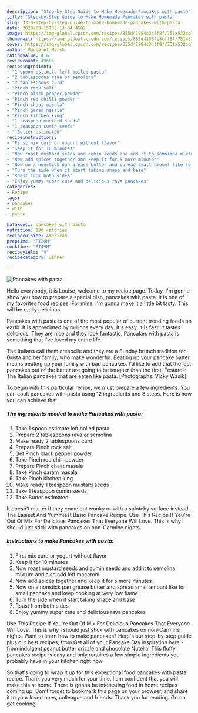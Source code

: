 ```yaml
---
description: "Step-by-Step Guide to Make Homemade Pancakes with pasta"
title: "Step-by-Step Guide to Make Homemade Pancakes with pasta"
slug: 3310-step-by-step-guide-to-make-homemade-pancakes-with-pasta
date: 2020-08-15T02:13:04.450Z
image: https://img-global.cpcdn.com/recipes/855d41984c3cff8f/751x532cq70/pancakes-with-pasta-recipe-main-photo.jpg
thumbnail: https://img-global.cpcdn.com/recipes/855d41984c3cff8f/751x532cq70/pancakes-with-pasta-recipe-main-photo.jpg
cover: https://img-global.cpcdn.com/recipes/855d41984c3cff8f/751x532cq70/pancakes-with-pasta-recipe-main-photo.jpg
author: Margaret Marsh
ratingvalue: 4.6
reviewcount: 49685
recipeingredient:
- "1 spoon estimate left boiled pasta"
- "2 tablespoons rava or semolina"
- "2 tablespoons curd"
- "Pinch rock salt"
- "Pinch black pepper powder"
- "Pinch red chilli powder"
- "Pinch chaat masala"
- "Pinch garam masala"
- "Pinch kitchen king"
- "1 teaspoon mustard seeds"
- "1 teaspoon cumin seeds"
- " Butter estimated"
recipeinstructions:
- "First mix curd or yogurt without flavor"
- "Keep it for 10 minutes"
- "Now roast mustard seeds and cumin seeds and add it to semolina mixture and also add left macaroni"
- "Now add spices together and keep it for 5 more minutes"
- "Now on a nonstick pan grease butter and spread small amount like for small pancake and keep cooking at very low flame"
- "Turn the side when it start taking shape and base"
- "Roast from both sides"
- "Enjoy yummy super cute and delicious rava pancakes"
categories:
- Recipe
tags:
- pancakes
- with
- pasta

katakunci: pancakes with pasta 
nutrition: 190 calories
recipecuisine: American
preptime: "PT26M"
cooktime: "PT49M"
recipeyield: "4"
recipecategory: Dinner

---
```



![Pancakes with pasta](https://img-global.cpcdn.com/recipes/855d41984c3cff8f/751x532cq70/pancakes-with-pasta-recipe-main-photo.jpg)

Hello everybody, it is Louise, welcome to my recipe page. Today, I'm gonna show you how to prepare a special dish, pancakes with pasta. It is one of my favorites food recipes. For mine, I'm gonna make it a little bit tasty. This will be really delicious.

Pancakes with pasta is one of the most popular of current trending foods on earth. It is appreciated by millions every day. It's easy, it is fast, it tastes delicious. They are nice and they look fantastic. Pancakes with pasta is something that I've loved my entire life.

The Italians call them crespelle and they are a Sunday brunch tradition for Gusta and her family, who make wonderful. Beating up your pancake batter means beating up your family with bad pancakes. I&#39;d like to add that the last pancakes out of the batter are going to be tougher than the first. Testaroli: The Italian pancakes that are eaten like pasta. [Photographs: Vicky Wasik].


To begin with this particular recipe, we must prepare a few ingredients. You can cook pancakes with pasta using 12 ingredients and 8 steps. Here is how you can achieve that.

<!--inarticleads1-->

##### The ingredients needed to make Pancakes with pasta:

1. Take 1 spoon estimate left boiled pasta
1. Prepare 2 tablespoons rava or semolina
1. Make ready 2 tablespoons curd
1. Prepare Pinch rock salt
1. Get Pinch black pepper powder
1. Take Pinch red chilli powder
1. Prepare Pinch chaat masala
1. Take Pinch garam masala
1. Take Pinch kitchen king
1. Make ready 1 teaspoon mustard seeds
1. Take 1 teaspoon cumin seeds
1. Take  Butter estimated


It doesn&#39;t matter if they come out wonky or with a splotchy surface instead. The Easiest And Yummiest Basic Pancake Recipe. Use This Recipe If You&#39;re Out Of Mix For Delicious Pancakes That Everyone Will Love. This is why I should just stick with pancakes on non-Carmine nights. 

<!--inarticleads2-->

##### Instructions to make Pancakes with pasta:

1. First mix curd or yogurt without flavor
1. Keep it for 10 minutes
1. Now roast mustard seeds and cumin seeds and add it to semolina mixture and also add left macaroni
1. Now add spices together and keep it for 5 more minutes
1. Now on a nonstick pan grease butter and spread small amount like for small pancake and keep cooking at very low flame
1. Turn the side when it start taking shape and base
1. Roast from both sides
1. Enjoy yummy super cute and delicious rava pancakes


Use This Recipe If You&#39;re Out Of Mix For Delicious Pancakes That Everyone Will Love. This is why I should just stick with pancakes on non-Carmine nights. Want to learn how to make pancakes? Here&#39;s our step-by-step guide plus our best recipes, from Get all of your Pancake Day inspiration here - from indulgent peanut butter drizzle and chocolate Nutella. This fluffy pancakes recipe is easy and only requires a few simple ingredients you probably have in your kitchen right now. 

So that's going to wrap it up for this exceptional food pancakes with pasta recipe. Thank you very much for your time. I am confident that you will make this at home. There is gonna be interesting food in home recipes coming up. Don't forget to bookmark this page on your browser, and share it to your loved ones, colleague and friends. Thank you for reading. Go on get cooking!
